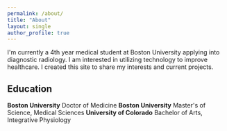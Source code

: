 ```yaml
---
permalink: /about/
title: "About"
layout: single
author_profile: true
---
```

I'm currently a 4th year medical student at Boston University applying into diagnostic radiology. I am interested in utilizing technology to improve healthcare. I created this site to share my interests and current projects.

## Education
**Boston University** Doctor of Medicine
**Boston University** Master's of Science, Medical Sciences
**University of Colorado** Bachelor of Arts, Integrative Physiology
